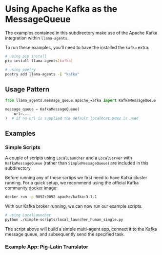 # Using Apache Kafka as the MessageQueue

The examples contained in this subdirectory make use of the Apache Kafka integration
within `llama-agents`.

To run these examples, you'll need to have the installed the `kafka` extra:

```sh
# using pip install
pip install llama-agents[kafka]

# using poetry
poetry add llama-agents -E "kafka"
```

## Usage Pattern

```python
from llama_agents.message_queue.apache_kafka import KafkaMessageQueue

message_queue = KafkaMessageQueue(
    url=...
)  # if no url is supplied the default localhost:9092 is used
```

## Examples

### Simple Scripts

A couple of scripts using `LocalLauncher` and a `LocalServer` with
`KafkaMessageQueue` (rather than `SimpleMessageQueue`) are included in this
subdirectory.

Before running any of these scrtips we first need to have Kafka cluster running.
For a quick setup, we recommend using the official Kafka community [docker image](https://hub.docker.com/r/apache/kafka):

```sh
docker run -p 9092:9092 apache/kafka:3.7.1
```

With our Kafka broker running, we can now run our example scripts.

```sh
# using LocalLauncher
python ./simple-scripts/local_launcher_human_single.py
```

The script above will build a simple multi-agent app, connect it to the Kafka
message queue, and subsequently send the specified task.

### Example App: Pig-Latin Translator
